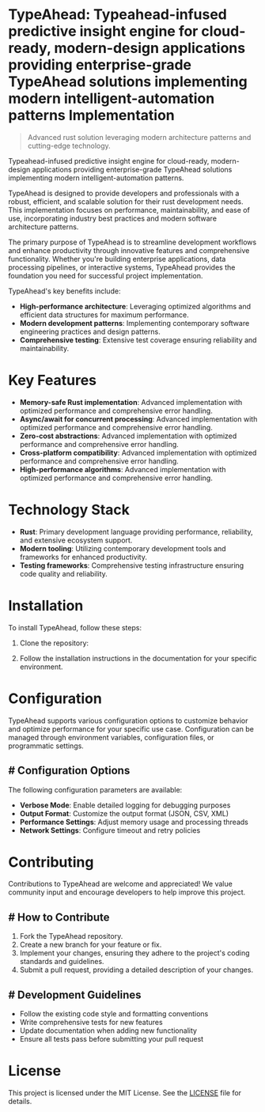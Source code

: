<!-- fallback_TypeAhead_20250810100200_25723 -->

# TypeAhead: Typeahead-infused predictive insight engine for cloud-ready, modern-design applications providing enterprise-grade TypeAhead solutions implementing modern intelligent-automation patterns Implementation
> Advanced rust solution leveraging modern architecture patterns and cutting-edge technology.

Typeahead-infused predictive insight engine for cloud-ready, modern-design applications providing enterprise-grade TypeAhead solutions implementing modern intelligent-automation patterns.

TypeAhead is designed to provide developers and professionals with a robust, efficient, and scalable solution for their rust development needs. This implementation focuses on performance, maintainability, and ease of use, incorporating industry best practices and modern software architecture patterns.

The primary purpose of TypeAhead is to streamline development workflows and enhance productivity through innovative features and comprehensive functionality. Whether you're building enterprise applications, data processing pipelines, or interactive systems, TypeAhead provides the foundation you need for successful project implementation.

TypeAhead's key benefits include:

* **High-performance architecture**: Leveraging optimized algorithms and efficient data structures for maximum performance.
* **Modern development patterns**: Implementing contemporary software engineering practices and design patterns.
* **Comprehensive testing**: Extensive test coverage ensuring reliability and maintainability.

# Key Features

* **Memory-safe Rust implementation**: Advanced implementation with optimized performance and comprehensive error handling.
* **Async/await for concurrent processing**: Advanced implementation with optimized performance and comprehensive error handling.
* **Zero-cost abstractions**: Advanced implementation with optimized performance and comprehensive error handling.
* **Cross-platform compatibility**: Advanced implementation with optimized performance and comprehensive error handling.
* **High-performance algorithms**: Advanced implementation with optimized performance and comprehensive error handling.

# Technology Stack

* **Rust**: Primary development language providing performance, reliability, and extensive ecosystem support.
* **Modern tooling**: Utilizing contemporary development tools and frameworks for enhanced productivity.
* **Testing frameworks**: Comprehensive testing infrastructure ensuring code quality and reliability.

# Installation

To install TypeAhead, follow these steps:

1. Clone the repository:


2. Follow the installation instructions in the documentation for your specific environment.

# Configuration

TypeAhead supports various configuration options to customize behavior and optimize performance for your specific use case. Configuration can be managed through environment variables, configuration files, or programmatic settings.

## # Configuration Options

The following configuration parameters are available:

* **Verbose Mode**: Enable detailed logging for debugging purposes
* **Output Format**: Customize the output format (JSON, CSV, XML)
* **Performance Settings**: Adjust memory usage and processing threads
* **Network Settings**: Configure timeout and retry policies

# Contributing

Contributions to TypeAhead are welcome and appreciated! We value community input and encourage developers to help improve this project.

## # How to Contribute

1. Fork the TypeAhead repository.
2. Create a new branch for your feature or fix.
3. Implement your changes, ensuring they adhere to the project's coding standards and guidelines.
4. Submit a pull request, providing a detailed description of your changes.

## # Development Guidelines

* Follow the existing code style and formatting conventions
* Write comprehensive tests for new features
* Update documentation when adding new functionality
* Ensure all tests pass before submitting your pull request

# License

This project is licensed under the MIT License. See the [LICENSE](https://github.com/laurindoisaac/TypeAhead/blob/main/LICENSE) file for details.

